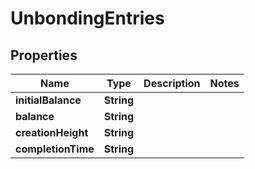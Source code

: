 # UnbondingEntries

## Properties
Name | Type | Description | Notes
------------ | ------------- | ------------- | -------------
**initialBalance** | **String** |  | 
**balance** | **String** |  | 
**creationHeight** | **String** |  | 
**completionTime** | **String** |  | 
